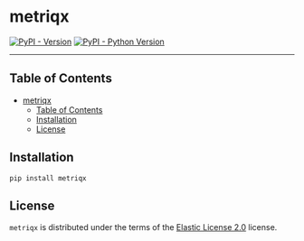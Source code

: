 # metriqx

[![PyPI - Version](https://img.shields.io/pypi/v/metriqx.svg)](https://pypi.org/project/metriqx)
[![PyPI - Python Version](https://img.shields.io/pypi/pyversions/metriqx.svg)](https://pypi.org/project/metriqx)

---

## Table of Contents

- [metriqx](#metriqx)
  - [Table of Contents](#table-of-contents)
  - [Installation](#installation)
  - [License](#license)

## Installation

```console
pip install metriqx
```

## License

`metriqx` is distributed under the terms of the [Elastic License 2.0](https://spdx.org/licenses/Elastic-2.0.html) license.
